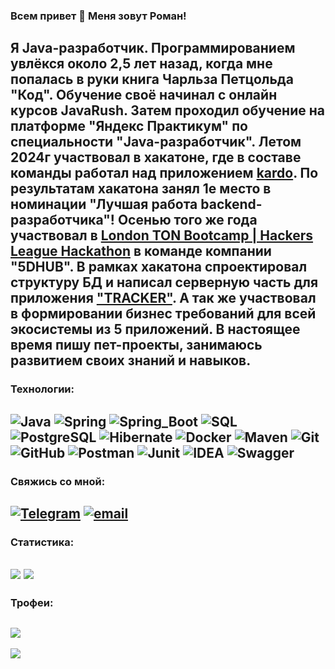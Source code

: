 ### Всем привет 👋 Меня зовут Роман!
Я Java-разработчик. Программированием увлёкся около 2,5 лет назад, 
когда мне попалась в руки книга Чарльза Петцольда "Код". Обучение своё начинал с онлайн курсов JavaRush. 
Затем проходил обучение на платформе "Яндекс Практикум" по специальности "Java-разработчик". 
Летом 2024г участвовал в хакатоне, где в составе команды работал над приложением
[kardo](https://github.com/Mithrilin/kardo). По результатам хакатона занял **1е место в номинации "Лучшая работа backend-разработчика"**! 
Осенью того же года участвовал в [London TON Bootcamp | Hackers League Hackathon](https://lu.ma/qnkvhodd?tk=Bd4arp) 
в команде компании "5DHUB". В рамках хакатона спроектировал структуру БД и написал серверную часть для приложения 
["TRACKER"](https://www.youtube.com/watch?v=D2oAS3bQlro).
А так же участвовал в формировании бизнес требований для всей экосистемы из 5 приложений.
В настоящее время пишу пет-проекты, занимаюсь развитием своих знаний и навыков.
---
### Технологии:  
![Java](https://img.shields.io/badge/java-%23ED8B00.svg?style=for-the-badge&logo=openjdk&logoColor=white)
![Spring](https://img.shields.io/badge/-Spring-6AAD3D?style=for-the-badge&logo=spring&logoColor=FFFFFF)
![Spring_Boot](https://img.shields.io/badge/-Spring_Boot-6AAD3D?style=for-the-badge&logo=springboot&logoColor=FFFFFF)
![SQL](https://img.shields.io/badge/-SQL-F29111?style=for-the-badge&logo=sql&logoColor=FFFFFF)
![PostgreSQL](https://img.shields.io/badge/-postgresql-31648C?style=for-the-badge&logo=postgresql&logoColor=FFFFFF)
![Hibernate](https://img.shields.io/badge/-Hibernate-59666C?style=for-the-badge&logo=hibernate&logoColor=FFFFFF)
![Docker](https://img.shields.io/badge/-Docker-27519C?style=for-the-badge&logo=docker&logoColor=FFFFFF)
![Maven](https://img.shields.io/badge/-Maven-D22127?style=for-the-badge&logo=apache&logoColor=FFFFFF)
![Git](https://img.shields.io/badge/git-%23F05033.svg?style=for-the-badge&logo=git&logoColor=white)
![GitHub](https://img.shields.io/badge/github-%23121011.svg?style=for-the-badge&logo=github&logoColor=white)
![Postman](https://img.shields.io/badge/Postman-FF6C37?style=for-the-badge&logo=postman&logoColor=white)
![Junit](https://img.shields.io/badge/Junit5-25A162?style=for-the-badge&logo=junit5&logoColor=white)
![IDEA](https://img.shields.io/badge/IntelliJ_IDEA-000000.svg?style=for-the-badge&logo=intellij-idea&logoColor=white)
![Swagger](https://img.shields.io/badge/-Swagger-%23Clojure?style=for-the-badge&logo=swagger&logoColor=white)
---
### Свяжись со мной:
[![Telegram](https://img.shields.io/badge/-Telegram-28A8EA?style=for-the-badge&logo=telegram&logoColor=FFFFFF)](https://t.me/Mithrilin)
[![email](https://img.shields.io/badge/Email-yellow?style=for-the-badge&logo=maildotru&logoColor=FFFFFF)](mailto:romanukyan86@yandex.ru)
---
### Статистика:
![](https://github-readme-stats.vercel.app/api?username=Mithrilin&theme=shadow_blue&hide_border=false&include_all_commits=true&count_private=false)
![](https://github-readme-stats.vercel.app/api/top-langs/?username=Mithrilin&theme=shadow_blue&hide_border=false&include_all_commits=true&count_private=false&layout=compact)
---
### Трофеи:
![](https://github-profile-trophy.vercel.app/?username=Mithrilin&theme=ocean_dark&no-frame=false&no-bg=false&margin-w=4)   
---
![](https://visitcount.itsvg.in/api?id=Mithrilin&icon=0&color=2)